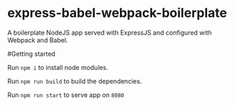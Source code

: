 # express-babel-webpack-boilerplate

A boilerplate NodeJS app served with ExpressJS and configured with Webpack and Babel.

#Getting started

Run `npm i` to install node modules.

Run `npm run build` to build the dependencies.

Run `npm run start` to serve app on `8080`

